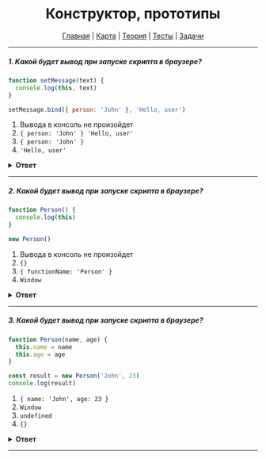 <div align="center">

# Конструктор, прототипы

[Главная](https://github.com/dollaween/junior-roadmap/)
|
[Карта](/roadmap/README.md)
|
[Теория](/theory/README.md)
|
[Тесты](/tests/README.md)
|
[Задачи](/tasks/README.md)

</div>

---

##### 1. Какой будет вывод при запуске скрипта в браузере?

```javascript
function setMessage(text) {
  console.log(this, text)
}

setMessage.bind({ person: 'John' }, 'Hello, user')
```

1. Вывода в консоль не произойдет
2. `{ person: 'John' } 'Hello, user'`
3. `{ person: 'John' }`
4. `'Hello, user'`

<details><summary><b>Ответ</b></summary>
<p>

  **Ответ: 1**

  Метод `bind(this, arg1, arg2, ...)` — создает новую функцию, которая в качестве контекста выполнения `this` устанавливает первое переданное значение. В метод также передаётся набор аргументов, которые будут установлены перед переданными в привязанную функцию аргументами при её вызове.
 
  Сама по себе функция не вызывается, поэтому вывода в консоль не произойдет.

</p>
</details>

---

##### 2. Какой будет вывод при запуске скрипта в браузере?

```javascript
function Person() {
  console.log(this)
}

new Person()
```

1. Вывода в консоль не произойдет
2. `{}`
3. `{ functionName: 'Person' }`
4. `Window`

<details><summary><b>Ответ</b></summary>
<p>

  **Ответ: 2**

  Конструктор — это функция, с помощью которой мы можем создавать несколько экземпляров объектов. Функция-конструктор должна быть вызвана с помощью оператора `new`.

  Когда мы вызываем функцию через оператор `new`, происходит следующее:
  1. Создается новый пустой объект и присваивается в `this`
  2. Выполняется код функции
  3. После завершения работы функции, возвращается значение `this`
 
  Буквально произошло следующее:
  ```js
  function Person() {
    // this = {} (неявно)
    console.log(this)  // {}
    // return this (неявно)
  }

  new Person()
  ```

</p>
</details>

---

##### 3. Какой будет вывод при запуске скрипта в браузере?

```javascript
function Person(name, age) {
  this.name = name
  this.age = age
}

const result = new Person('John', 23)
console.log(result)
```

1. `{ name: 'John', age: 23 }`
2. `Window`
3. `undefined`
4. `{}`

<details><summary><b>Ответ</b></summary>
<p>

  **Ответ: 1**

  Буквально произошло следующее:
  ```js
  function Person(name, age) {
    // this = {} (неявно)
    this.name = name   // this = { name: 'John' }
    this.age = age     // this = { name: 'John', age: 23 }
    // return this (неявно)
  }

  const result = new Person('John', 23)
  console.log(result)  // { name: 'John', age: 23 }
  ```

</p>
</details>

---



